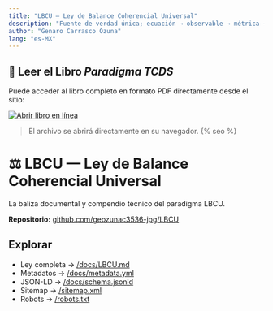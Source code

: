 ```yaml
---
title: "LBCU — Ley de Balance Coherencial Universal"
description: "Fuente de verdad única; ecuación → observable → métrica → decisión."
author: "Genaro Carrasco Ozuna"
lang: "es-MX"
---
```

## 📖 Leer el Libro *Paradigma TCDS*

Puede acceder al libro completo en formato PDF directamente desde el sitio:

[![Abrir libro en línea](https://img.shields.io/badge/📘_Abrir%20Libro-Paradigma%20TCDS-blue?style=for-the-badge)](https://geozunac3536-jpg.github.io/TCDS-FARO/assets/Libro_Paradigma_TCDS.pdf)

> El archivo se abrirá directamente en su navegador.
{% seo %}
<script type="application/ld+json">{% include_relative schema.jsonld %}</script>

# ⚖️ LBCU — Ley de Balance Coherencial Universal
La baliza documental y compendio técnico del paradigma LBCU.

**Repositorio:** [github.com/geozunac3536-jpg/LBCU](https://github.com/geozunac3536-jpg/LBCU)

## Explorar
- Ley completa → [/docs/LBCU.md](/docs/LBCU.md)
- Metadatos → [/docs/metadata.yml](/docs/metadata.yml)
- JSON-LD → [/docs/schema.jsonld](/docs/schema.jsonld)
- Sitemap → [/sitemap.xml](/sitemap.xml)
- Robots → [/robots.txt](/robots.txt)
